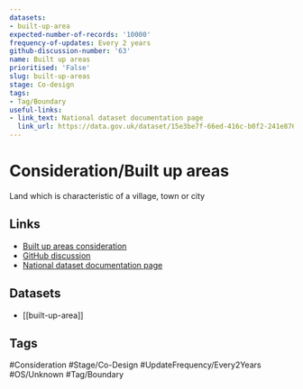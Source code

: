 ```yaml
---
datasets:
- built-up-area
expected-number-of-records: '10000'
frequency-of-updates: Every 2 years
github-discussion-number: '63'
name: Built up areas
prioritised: 'False'
slug: built-up-areas
stage: Co-design
tags:
- Tag/Boundary
useful-links:
- link_text: National dataset documentation page
  link_url: https://data.gov.uk/dataset/15e3be7f-66ed-416c-b0f2-241e87668642/built-up-areas-december-2011-boundaries-v2
---
```


# Consideration/Built up areas

Land which is characteristic of a village, town or city

## Links

* [Built up areas consideration](https://design.planning.data.gov.uk/planning-consideration/built-up-areas)
* [GitHub discussion](https://github.com/digital-land/data-standards-backlog/discussions/63)
* [National dataset documentation page](https://data.gov.uk/dataset/15e3be7f-66ed-416c-b0f2-241e87668642/built-up-areas-december-2011-boundaries-v2)

## Datasets

* [[built-up-area]]

## Tags

#Consideration #Stage/Co-Design #UpdateFrequency/Every2Years #OS/Unknown #Tag/Boundary